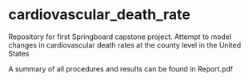 # cardiovascular_death_rate
Repository for first Springboard capstone project. Attempt to model changes in cardiovascular death rates at the county level in the United States

A summary of all procedures and results can be found in Report.pdf 
